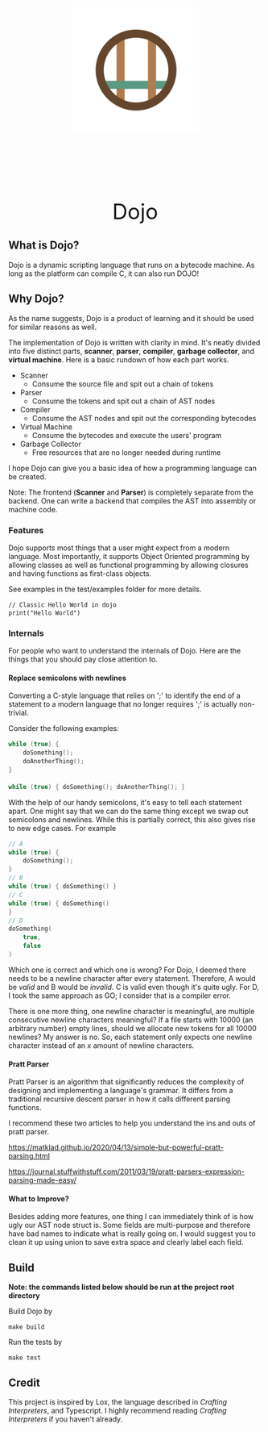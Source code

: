 <div style="text-align: center; transform: scale(0.5, 0.5)">
  <img src="./dojo.png"/>
</div>
<div style="text-align: center; font-size: 3em">
    Dojo
</div>


## What is Dojo?
 
Dojo is a dynamic scripting language that runs on a bytecode machine. As long as the platform can compile C, it can also run DOJO!
 
## Why Dojo?
 
As the name suggests, Dojo is a product of learning and it should be used for similar reasons as well.
 
The implementation of Dojo is written with clarity in mind. It's neatly divided into five distinct parts, **scanner**, **parser**, **compiler**, **garbage collector**, and **virtual machine**. Here is a basic rundown of how each part works.
 
- Scanner
    - Consume the source file and spit out a chain of tokens
- Parser
    - Consume the tokens and spit out a chain of AST nodes
- Compiler
    - Consume the AST nodes and spit out the corresponding bytecodes
- Virtual Machine
    - Consume the bytecodes and execute the users' program
- Garbage Collector
    - Free resources that are no longer needed during runtime

I hope Dojo can give you a basic idea of how a programming language can be created.
 
Note: The frontend (**Scanner** and **Parser**) is completely separate from the backend. One can write a backend that compiles the AST into assembly or machine code.
 
### Features
 
Dojo supports most things that a user might expect from a modern language. Most importantly, it supports Object Oriented programming by allowing classes as well as functional programming by allowing closures and having functions as first-class objects.
 
See examples in the test/examples folder for more details.
```
// Classic Hello World in dojo
print("Hello World")
```

### Internals
For people who want to understand the internals of Dojo. Here are the things that you should pay close attention to.
#### **Replace semicolons with newlines**

Converting a C-style language that relies on ';' to identify the end of a statement to a modern language that no longer requires ';' is actually non-trivial. 

Consider the following examples:

```C
while (true) {
    doSomething();
    doAnotherThing();
}

while (true) { doSomething(); doAnotherThing(); }
```
With the help of our handy semicolons, it's easy to tell each statement apart. One might say that we can do the same thing except we swap out semicolons and newlines. While this is partially correct, this also gives rise to new edge cases. For example
```C
// A
while (true) {
    doSomething();
}
// B
while (true) { doSomething() }
// C
while (true) { doSomething() 
}
// D
doSomething(
    true,
    false
)
```
Which one is correct and which one is wrong? For Dojo, I deemed there needs to be a newline character after every statement. Therefore, A would be *valid* and B would be *invalid*. C is valid even though it's quite ugly. For D, I took the same approach as GO; I consider that is a compiler error.

There is one more thing, one newline character is meaningful, are multiple consecutive newline characters meaningful? If a file starts with 10000 (an arbitrary number) empty lines, should we allocate new tokens for all 10000 newlines? My answer is no. So, each statement only expects one newline character instead of an *x* amount of newline characters.

#### **Pratt Parser**
Pratt Parser is an algorithm that significantly reduces the complexity of designing and implementing a language's grammar. It differs from a traditional recursive descent parser in how it calls different parsing functions. 

I recommend these two articles to help you understand the ins and outs of pratt parser.

https://matklad.github.io/2020/04/13/simple-but-powerful-pratt-parsing.html

https://journal.stuffwithstuff.com/2011/03/19/pratt-parsers-expression-parsing-made-easy/

#### What to Improve?
Besides adding more features, one thing I can immediately think of is how ugly our AST node struct is. Some fields are multi-purpose and therefore have bad names to indicate what is really going on. I would suggest you to clean it up using union to save extra space and clearly label each field.
 

## Build
 
**Note: the commands listed below should be run at the project root directory**
 
Build Dojo by
```
make build
```
 
Run the tests by
```
make test
```
 
## Credit
This project is inspired by Lox, the language described in *Crafting Interpreters*, and Typescript.
I highly recommend reading *Crafting Interpreters* if you haven't already.
 
